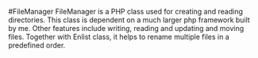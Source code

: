 #FileManager
FileManager is a PHP class used for creating and reading directories. This class is dependent on a much larger php framework built by me. Other features include writing, reading and updating and moving files. Together with Enlist class, it helps to rename multiple files in a predefined order. 
